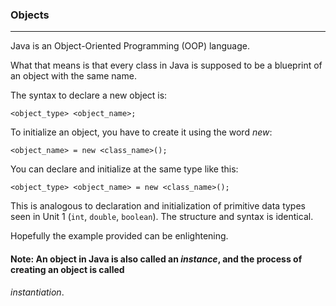 ### Objects

***

Java is an Object-Oriented Programming (OOP) language.

What that means is that every class in Java is supposed to be a blueprint of an object with the same name.

The syntax to declare a new object is:

`<object_type> <object_name>;`

To initialize an object, you have to create it using the word *new*:

`<object_name> = new <class_name>();`

You can declare and initialize at the same type like this:

`<object_type> <object_name> = new <class_name>();`

This is analogous to declaration and initialization of primitive data types
seen in Unit 1 (`int`, `double`, `boolean`). The structure and syntax is identical.

Hopefully the example provided can be enlightening.

#### Note: An object in Java is also called an *instance*, and the process of creating an object is called

*instantiation*.
